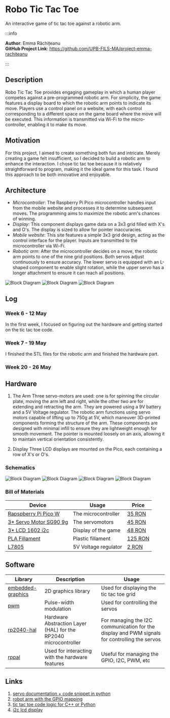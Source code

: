 # Robo Tic Tac Toe
An interactive game of tic tac toe against a robotic arm.

:::info 

**Author**: Emma Răchițeanu \
**GitHub Project Link**: https://github.com/UPB-FILS-MA/project-emma-rachiteanu

:::

## Description

Robo Tic Tac Toe provides engaging gameplay in which a human player competes against a pre-programmed robotic arm. For simplicity, the game features a display board to which the robotic arm points to indicate its move. Players use a control panel on a website, with each control corresponding to a different space on the game board where the move will be executed. This information is transmitted via Wi-Fi to the micro-controller, enabling it to make its move.

## Motivation

For this project, I aimed to create something both fun and intricate. Merely creating a game felt insufficient, so I decided to build a robotic arm to enhance the interaction. I chose tic tac toe because it is relatively straightforward to program, making it the ideal game for this task. I found this approach to be both innovative and enjoyable.

## Architecture 

- _Microcontroller_: The Raspberry Pi Pico microcontroller handles input from the mobile website and processes it to determine subsequent moves. The programming aims to maximize the robotic arm's chances of winning.
- _Display_: This component displays game data on a 3x3 grid filled with X's and O's. The display is sized to allow for pointer inaccuracies.
- _Mobile website_: This site features a simple 3x3 grid design, acting as the control interface for the player. Inputs are transmitted to the microcontroller via Wi-Fi.
- _Robotic arm_: After the microcontroller decides on a move, the robotic arm points to one of the nine grid positions. Both servos adjust continuously to ensure accuracy. The lower servo is equipped with an L-shaped component to enable slight rotation, while the upper servo has a longer attachment to ensure it can reach all positions.

![Block Diagram](img/FrontViewRoboticArm.jpg)
![Block Diagram](img/SideViewRoboticArm.jpg)
![Block Diagram](img/schematic.jpg)

## Log

<!-- write every week your progress here -->

### Week 6 - 12 May
In the first week, I focused on figuring out the hardware and getting started on the tic tac toe code.

### Week 7 - 19 May
I finished the STL files for the robotic arm and finished the hardware part.

### Week 20 - 26 May

## Hardware

1. The Arm
Three servo-motors are used: one is for spinning the circular plate, moving the arm left and right, while the other two are for extending and retracting the arm. They are powered using a 9V battery and a 5V Voltage regulator.
The robotic arm functions using servo motors capable of lifting up to 750g at 5V, which maneuver 3D-printed components forming the structure of the arm. These components are designed with minimal infill to ensure they are lightweight enough for smooth movement. The pointer is mounted loosely on an axis, allowing it to maintain vertical orientation consistently.

2. Display 
Three LCD displays are mounted on the Pico, each containing a row of X's or O's.

### Schematics

![Block Diagram](img/kicad.png)
![Block Diagram](img/project2.jpg)
![Block Diagram](img/project1.jpg)
![Block Diagram](img/project3.jpg)

### Bill of Materials

<!-- 
| [Device](link://to/device) | This is used ... | [price](link://to/store) |
-->

| Device | Usage | Price |
|--------|--------|-------|
| [Rapspberry Pi Pico W](https://www.raspberrypi.com/documentation/microcontrollers/raspberry-pi-pico.html) | The microcontroller | [35 RON](https://www.optimusdigital.ro/en/raspberry-pi-boards/12394-raspberry-pi-pico-w.html) |
| [3* Servo Motor SG90 9g](https://datasheetspdf.com/datasheet-pdf/791970/SG90.html) | The servomotors | [45 RON](https://www.emag.ro/servomotor-sg90-180-de-grade-ai0156-s297/pd/D33V1GMBM/) |
| [3* LCD 1602 i2c](https://www.openhacks.com/uploadsproductos/eone-1602a1.pdf) | Display of the game | [48 RON](https://www.optimusdigital.ro/ro/optoelectronice-lcd-uri/2894-lcd-cu-interfata-i2c-si-backlight-albastru.html?search_query=LCD+1602+cu+Interfata+I2C+si+Backlight+Albastru&results=2) |
| [PLA Fillament](https://www.eshop.formwerk.ro/cumpara/filament-extrudr-pla-nx2-matt-1196) | Plastic fillament | [125 RON](https://www.eshop.formwerk.ro/cumpara/filament-extrudr-pla-nx2-matt-1196) |
| [L7805](https://www.sparkfun.com/datasheets/Components/LM7805.pdf) | 5V Voltage regulator | [2 RON](https://www.optimusdigital.ro/ro/electronica-de-putere-stabilizatoare-liniare/937-l7805-stabilizator-de-tensiune-de-5-v-to-220.html?search_query=lm+7805+ic&results=7#idTab5) |

## Software

| Library | Description | Usage |
|---------|-------------|-------|
| [embedded-graphics](https://github.com/embedded-graphics/embedded-graphics) | 2D graphics library | Used for displaying the tic tac toe grid |
| [pwm](https://docs.embassy.dev/embassy-nrf/git/nrf52840/pwm/index.html) | Pulse-width modulation | Used for controlling the servos |
| [rp2040-hal](https://docs.rs/rp2040-hal/latest/rp2040_hal/) | Hardware Abstraction Layer (HAL) for the RP2040 microcontroller | For managing the I2C communication for the display and PWM signals for controlling the servos |
| [rppal](https://docs.rs/rppal/latest/rppal/) | Used for interacting with the hardware features | Useful for managing the GPIO, I2C, PWM, etc |

## Links

<!-- Add a few links that inspired you and that you think you will use for your project -->

1. [servo documentation + code snippet in python](https://docs.sunfounder.com/projects/ultimate-sensor-kit/en/latest/components_basic/27-component_servo.html)
2. [robot arm with the GPIO mapping](https://github.com/Makerfabs/PICO_Merchanical_Hand_Driver)
3. [tic tac toe code logic for C++ or Python](https://www.geeksforgeeks.org/implementation-of-tic-tac-toe-game/)
4. [i2c lcd display](https://microcontrollerslab.com/i2c-lcd-raspberry-pi-pico-micropython-tutorial/)
